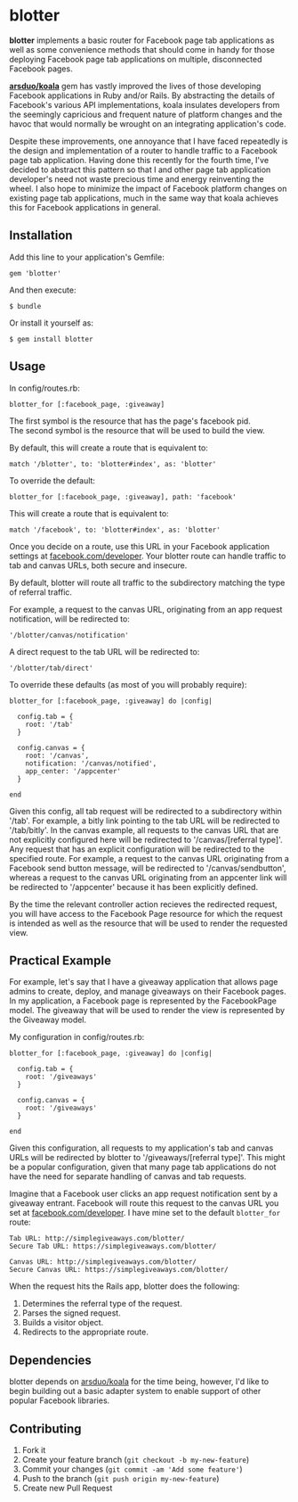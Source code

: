 # blotter

**blotter** implements a basic router for Facebook page tab applications as well as
some convenience methods that should come in handy for those deploying Facebook
page tab applications on multiple, disconnected Facebook pages.

[**arsduo/koala**](https://github.com/arsduo/koala) gem has vastly improved the lives of those developing Facebook applications in Ruby and/or Rails. By abstracting the details of Facebook's various API implementations, koala insulates developers from the seemingly capricious and frequent nature of platform changes and the havoc that would normally be wrought on an integrating application's code.

Despite these improvements, one annoyance that I have faced repeatedly is the
design and implementation of a router to handle traffic to a Facebook page tab
application. Having done this recently for the fourth time, I've decided to
abstract this pattern so that I and other page tab application developer's need
not waste precious time and energy reinventing the wheel. I also hope to minimize
the impact of Facebook platform changes on existing page tab applications, much
in the same way that koala achieves this for Facebook applications in general.

## Installation

Add this line to your application's Gemfile:

    gem 'blotter'

And then execute:

    $ bundle

Or install it yourself as:

    $ gem install blotter

## Usage

In config/routes.rb:

    blotter_for [:facebook_page, :giveaway]

The first symbol is the resource that has the page's facebook pid.  
The second symbol is the resource that will be used to build the view.

By default, this will create a route that is equivalent to:

    match '/blotter', to: 'blotter#index', as: 'blotter'

To override the default:

    blotter_for [:facebook_page, :giveaway], path: 'facebook'

This will create a route that is equivalent to:

    match '/facebook', to: 'blotter#index', as: 'blotter'

Once you decide on a route, use this URL in your Facebook application settings at
[facebook.com/developer](http://facebook.com/developer). Your blotter route can handle traffic to tab and canvas URLs, both secure and insecure.

By default, blotter will route all traffic to the subdirectory matching the
type of referral traffic.

For example, a request to the canvas URL, originating from an app request
notification, will be redirected to:

    '/blotter/canvas/notification'

A direct request to the tab URL will be redirected to:

    '/blotter/tab/direct'

To override these defaults (as most of you will probably require):

    blotter_for [:facebook_page, :giveaway] do |config|

      config.tab = {
        root: '/tab'
      }

      config.canvas = {
        root: '/canvas',
        notification: '/canvas/notified',
        app_center: '/appcenter'
      }

    end

Given this config, all tab request will be redirected to a subdirectory within
'/tab'.  For example, a bitly link pointing to the tab URL will be redirected to
'/tab/bitly'.  In the canvas example, all requests to the canvas URL that are not
explicitly configured here will be redirected to '/canvas/[referral type]'.  Any
request that has an explicit configuration will be redirected to the specified
route.  For example, a request to the canvas URL originating from a Facebook
send button message, will be redirected to '/canvas/sendbutton', whereas a
request to the canvas URL originating from an appcenter link will be redirected
to '/appcenter' because it has been explicitly defined.

By the time the relevant controller action recieves the redirected request,
you will have access to the Facebook Page resource for which the request
is intended as well as the resource that will be used to render the
requested view.

## Practical Example

For example, let's say that I have a giveaway application that allows page
admins to create, deploy, and manage giveaways on their Facebook pages. In my
application, a Facebook page is represented by the FacebookPage model. The
giveaway that will be used to render the view is represented by the Giveaway
model.

My configuration in config/routes.rb:

    blotter_for [:facebook_page, :giveaway] do |config|

      config.tab = {
        root: '/giveaways'
      }

      config.canvas = {
        root: '/giveaways'
      }

    end

Given this configuration, all requests to my application's tab and canvas URLs will be redirected by blotter to '/giveaways/[referral type]'. This might be a popular configuration, given that many page tab applications do not have the need for separate handling of canvas and tab requests.

Imagine that a Facebook user clicks an app request notification sent by a giveaway entrant. Facebook will route this request to the canvas URL you set at [facebook.com/developer](http://facebook.com/developer). I have mine set to the default `blotter_for` route:

	Tab URL: http://simplegiveaways.com/blotter/
	Secure Tab URL: https://simplegiveaways.com/blotter/
	
	Canvas URL: http://simplegiveaways.com/blotter/
	Secure Canvas URL: https://simplegiveaways.com/blotter/
	
When the request hits the Rails app, blotter does the following:

  1. Determines the referral type of the request.
  2. Parses the signed request.
  3. Builds a visitor object.
  4. Redirects to the appropriate route.

## Dependencies

blotter depends on [arsduo/koala](https://github.com/arsduo/koala) for the time being, however, I'd like to begin building out a basic adapter system to enable support of other popular Facebook
libraries.

## Contributing

1. Fork it
2. Create your feature branch (`git checkout -b my-new-feature`)
3. Commit your changes (`git commit -am 'Add some feature'`)
4. Push to the branch (`git push origin my-new-feature`)
5. Create new Pull Request
